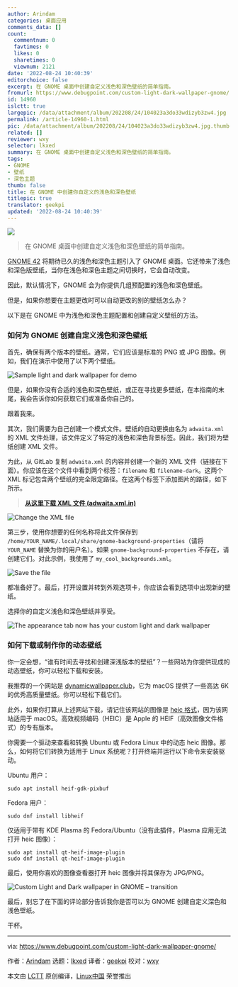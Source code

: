 ```yaml
---
author: Arindam
categories: 桌面应用
comments_data: []
count:
  commentnum: 0
  favtimes: 0
  likes: 0
  sharetimes: 0
  viewnum: 2121
date: '2022-08-24 10:40:39'
editorchoice: false
excerpt: 在 GNOME 桌面中创建自定义浅色和深色壁纸的简单指南。
fromurl: https://www.debugpoint.com/custom-light-dark-wallpaper-gnome/
id: 14960
islctt: true
largepic: /data/attachment/album/202208/24/104023a3do33wdizyb3zw4.jpg
permalink: /article-14960-1.html
pic: /data/attachment/album/202208/24/104023a3do33wdizyb3zw4.jpg.thumb.jpg
related: []
reviewer: wxy
selector: lkxed
summary: 在 GNOME 桌面中创建自定义浅色和深色壁纸的简单指南。
tags:
- GNOME
- 壁纸
- 深色主题
thumb: false
title: 在 GNOME 中创建你自定义的浅色和深色壁纸
titlepic: true
translator: geekpi
updated: '2022-08-24 10:40:39'
---
```


![](/data/attachment/album/202208/24/104023a3do33wdizyb3zw4.jpg)



> 
> 在 GNOME 桌面中创建自定义浅色和深色壁纸的简单指南。
> 
> 
> 


[GNOME 42](https://www.debugpoint.com/2022/03/gnome-42-release/) 将期待已久的浅色和深色主题引入了 GNOME 桌面。它还带来了浅色和深色版壁纸，当你在浅色和深色主题之间切换时，它会自动改变。


因此，默认情况下，GNOME 会为你提供几组预配置的浅色和深色壁纸。


但是，如果你想要在主题更改时可以自动更改的别的壁纸怎么办？


以下是在 GNOME 中为浅色和深色主题配置和创建自定义壁纸的方法。


### 如何为 GNOME 创建自定义浅色和深色壁纸


首先，确保有两个版本的壁纸。通常，它们应该是标准的 PNG 或 JPG 图像。例如，我们在演示中使用了以下两个壁纸。


![Sample light and dark wallpaper for demo](/data/attachment/album/202208/24/104040ejpqqcao52sq2nyn.jpg)


但是，如果你没有合适的浅色和深色壁纸，或正在寻找更多壁纸，在本指南的末尾，我会告诉你如何获取它们或准备你自己的。


跟着我来。


其次，我们需要为自己创建一个模式文件。壁纸的自动更换由名为 `adwaita.xml` 的 XML 文件处理，该文件定义了特定的浅色和深色背景标签。因此，我们将为壁纸创建 XML 文件。


为此，从 GitLab 复制 `adwaita.xml` 的内容并创建一个新的 XML 文件（链接在下面）。你应该在这个文件中看到两个标签：`filename` 和 `filename-dark`。这两个 XML 标记包含两个壁纸的完全限定路径。在这两个标签下添加图片的路径，如下所示。



> 
> **[从这里下载 XML 文件 (adwaita.xml.in)](https://gitlab.gnome.org/GNOME/gnome-backgrounds/-/tree/main/backgrounds)**
> 
> 
> 


![Change the XML file](/data/attachment/album/202208/24/104042co8azcm8xccwccag.jpg)


第三步，使用你想要的任何名称将此文件保存到 `/home/YOUR_NAME/.local/share/gnome-background-properties`（请将 `YOUR_NAME` 替换为你的用户名）。如果 `gnome-background-properties` 不存在，请创建它们。对此示例，我使用了 `my_cool_backgrounds.xml`。


![Save the file](/data/attachment/album/202208/24/104043b722xo4tvrokhg0r.jpg)


都准备好了。最后，打开设置并转到外观选项卡，你应该会看到选项中出现新的壁纸。


选择你的自定义浅色和深色壁纸并享受。


![The appearance tab now has your custom light and dark wallpaper](/data/attachment/album/202208/24/104044u69vyb42h82sewhw.jpg)


### 如何下载或制作你的动态壁纸


你一定会想，“谁有时间去寻找和创建深浅版本的壁纸”？一些网站为你提供现成的动态壁纸，你可以轻松下载和安装。


我推荐的一个网站是 [dynamicwallpaper.club](https://dynamicwallpaper.club)，它为 macOS 提供了一些高达 6K 的优秀高质量壁纸。你可以轻松下载它们。


此外，如果你打算从上述网站下载，请记住该网站的图像是 [heic 格式](https://en.wikipedia.org/wiki/High_Efficiency_Image_File_Format)，因为该网站适用于 macOS。高效视频编码（HEIC）是 Apple 的 HEIF（高效图像文件格式）的专有版本。


你需要一个驱动来查看和转换 Ubuntu 或 Fedora Linux 中的动态 heic 图像。那么，如何将它们转换为适用于 Linux 系统呢？打开终端并运行以下命令来安装驱动。


Ubuntu 用户：



```
sudo apt install heif-gdk-pixbuf

```

Fedora 用户：



```
sudo dnf install libheif

```

仅适用于带有 KDE Plasma 的 Fedora/Ubuntu（没有此插件，Plasma 应用无法打开 heic 图像）：



```
sudo apt install qt-heif-image-plugin
sudo dnf install qt-heif-image-plugin

```

最后，使用你喜欢的图像查看器打开 heic 图像并将其保存为 JPG/PNG。


![Custom Light and Dark wallpaper in GNOME – transition](/data/attachment/album/202208/24/104045rydhs4fi99h19fkb.gif)


最后，别忘了在下面的评论部分告诉我你是否可以为 GNOME 创建自定义深色和浅色壁纸。


干杯。




---


via: <https://www.debugpoint.com/custom-light-dark-wallpaper-gnome/>


作者：[Arindam](https://www.debugpoint.com/author/admin1/) 选题：[lkxed](https://github.com/lkxed) 译者：[geekpi](https://github.com/geekpi) 校对：[wxy](https://github.com/wxy)


本文由 [LCTT](https://github.com/LCTT/TranslateProject) 原创编译，[Linux中国](https://linux.cn/) 荣誉推出